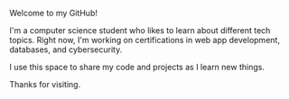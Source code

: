 Welcome to my GitHub!

I'm a computer science student who likes to learn about different tech topics. Right now, I'm working on certifications in web app development, databases, and cybersecurity.

I use this space to share my code and projects as I learn new things.

Thanks for visiting.

